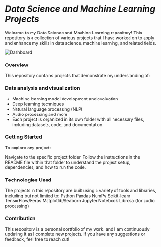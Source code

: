# *Data Science and Machine Learning Projects*
Welcome to my Data Science and Machine Learning repository! This repository is a collection of various projects that I have worked on to apply and enhance my skills in data science, machine learning, and related fields.

![Dashboard](https://github.com/user-attachments/assets/9658feb7-9a06-402f-af72-5cee2177f2e9)


### Overview
This repository contains projects that demonstrate my understanding of:

### Data analysis and visualization
- Machine learning model development and evaluation
- Deep learning techniques
- Natural language processing (NLP)
- Audio processing and more
- Each project is organized in its own folder with all necessary files, including datasets, code, and documentation.

### Getting Started
To explore any project:

Navigate to the specific project folder.
Follow the instructions in the README file within that folder to understand the project setup, dependencies, and how to run the code.
### Technologies Used
The projects in this repository are built using a variety of tools and libraries, including but not limited to:
Python
Pandas
NumPy
Scikit-learn
TensorFlow/Keras
Matplotlib/Seaborn
Jupyter Notebook
Librosa (for audio processing)

### Contribution
This repository is a personal portfolio of my work, and I am continuously updating it as I complete new projects. If you have any suggestions or feedback, feel free to reach out!
